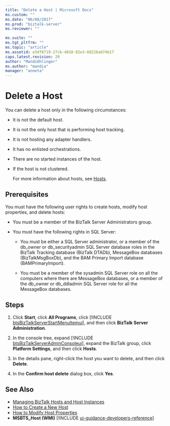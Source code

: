 ```yaml
---
title: "Delete a Host | Microsoft Docs"
ms.custom: ""
ms.date: "06/08/2017"
ms.prod: "biztalk-server"
ms.reviewer: ""

ms.suite: ""
ms.tgt_pltfrm: ""
ms.topic: "article"
ms.assetid: e3df8719-27cb-4010-82e3-68226ab74b17
caps.latest.revision: 20
author: "MandiOhlinger"
ms.author: "mandia"
manager: "anneta"
---
```

# Delete a Host
You can delete a host only in the following circumstances:  

- It is not the default host.  

- It is not the only host that is performing host tracking.  

- It is not hosting any adapter handlers.  

- It has no enlisted orchestrations.  

- There are no started instances of the host.  

- If the host is not clustered.  

  For more information about hosts, see [Hosts](../core/hosts.md).  

## Prerequisites  
 You must have the following user rights to create hosts, modify host properties, and delete hosts:  

-   You must be a member of the BizTalk Server Administrators group.  

-   You must have the following rights in SQL Server:  

    -   You must be either a SQL Server administrator, or a member of the db_owner or db_securityadmin SQL Server database roles in the BizTalk Tracking database (BizTalk DTADb), MessageBox databases (BizTalkMsgBoxDb), and the BAM Primary Import database (BAMPrimaryImport).  

    -   You must be a member of the sysadmin SQL Server role on all the computers where there are MessageBox databases, or a member of the db_owner or db_ddladmin SQL Server role for all the MessageBox databases.  

## Steps 

1. Click <strong>Start</strong>, click <strong>All Programs</strong>, click [!INCLUDE [btsBizTalkServerStartMenuItemui](../includes/btsbiztalkserverstartmenuitemui-md.md)], and then click <strong>BizTalk Server Administration</strong>.  

2. In the console tree, expand [!INCLUDE [btsBizTalkServerAdminConsoleui](../includes/btsbiztalkserveradminconsoleui-md.md)], expand the BizTalk group, click <strong>Platform Settings</strong>, and then click <strong>Hosts</strong>.  

3. In the details pane, right-click the host you want to delete, and then click **Delete**.  

4. In the **Confirm host delete** dialog box, click **Yes**.  

## See Also  
- [Managing BizTalk Hosts and Host Instances](../core/managing-biztalk-hosts-and-host-instances.md)   
- [How to Create a New Host](../core/how-to-create-a-new-host.md)   
- [How to Modify Host Properties](../core/how-to-modify-host-properties.md)   
- <strong>MSBTS_Host (WMI)</strong> [!INCLUDE [ui-guidance-developers-reference](../includes/ui-guidance-developers-reference.md)]
